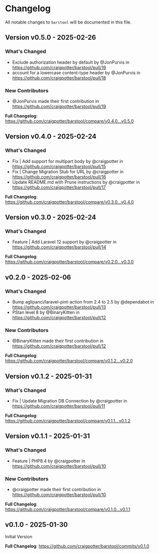 # Changelog

All notable changes to `barstool` will be documented in this file.

## Version v0.5.0 - 2025-02-26

### What's Changed

* Exclude authorization header by default by @JonPurvis in https://github.com/craigpotter/barstool/pull/19
* account for a lowercase content-type header by @JonPurvis in https://github.com/craigpotter/barstool/pull/18

### New Contributors

* @JonPurvis made their first contribution in https://github.com/craigpotter/barstool/pull/19

**Full Changelog**: https://github.com/craigpotter/barstool/compare/v0.4.0...v0.5.0

## Version v0.4.0 - 2025-02-24

### What's Changed

* Fix | Add support for multipart body by @craigpotter in https://github.com/craigpotter/barstool/pull/15
* Fix | Change Migration Stub for URL  by @craigpotter in https://github.com/craigpotter/barstool/pull/16
* Update README.md with Prune instructions  by @craigpotter in https://github.com/craigpotter/barstool/pull/17

**Full Changelog**: https://github.com/craigpotter/barstool/compare/v0.3.0...v0.4.0

## Version v0.3.0 - 2025-02-24

### What's Changed

* Feature | Add Laravel 12 support by @craigpotter in https://github.com/craigpotter/barstool/pull/14

**Full Changelog**: https://github.com/craigpotter/barstool/compare/v0.2.0...v0.3.0

## v0.2.0 - 2025-02-06

### What's Changed

* Bump aglipanci/laravel-pint-action from 2.4 to 2.5 by @dependabot in https://github.com/craigpotter/barstool/pull/13
* PStan level 8 by @BinaryKitten in https://github.com/craigpotter/barstool/pull/12

### New Contributors

* @BinaryKitten made their first contribution in https://github.com/craigpotter/barstool/pull/12

**Full Changelog**: https://github.com/craigpotter/barstool/compare/v0.1.2...v0.2.0

## Version v0.1.2 - 2025-01-31

### What's Changed

* Fix | Update Migration DB Connection by @craigpotter in https://github.com/craigpotter/barstool/pull/11

**Full Changelog**: https://github.com/craigpotter/barstool/compare/v0.1.1...v0.1.2

## Version v0.1.1 - 2025-01-31

### What's Changed

* Feature | PHP8.4 by @craigpotter in https://github.com/craigpotter/barstool/pull/10

### New Contributors

* @craigpotter made their first contribution in https://github.com/craigpotter/barstool/pull/10

**Full Changelog**: https://github.com/craigpotter/barstool/compare/v0.1.0...v0.1.1

## v0.1.0 - 2025-01-30

Initial Version

**Full Changelog**: https://github.com/craigpotter/barstool/commits/v0.1.0

